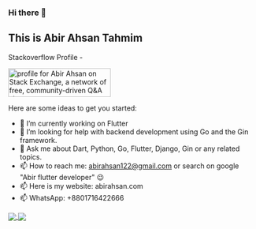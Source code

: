### Hi there 👋
## This is Abir Ahsan Tahmim


Stackoverflow Profile -

<a href="https://stackexchange.com/users/11577430"><img src="https://stackexchange.com/users/flair/11577430.png" width="208" height="58" alt="profile for Abir Ahsan on Stack Exchange, a network of free, community-driven Q&amp;A sites" title="profile for Abir Ahsan on Stack Exchange, a network of free, community-driven Q&amp;A sites"></a>

Here are some ideas to get you started:

- 🔭 I’m currently working on Flutter
- 🤔 I’m looking for help with backend development using Go and the Gin framework.
- 💬 Ask me about Dart, Python, Go, Flutter, Django, Gin or any related topics.
- 📫 How to reach me: abirahsan122@gmail.com or search on google "Abir flutter developer" 😉
- 📫 Here is my website: abirahsan.com
- 📫 WhatsApp: +8801716422666

	
<a href="https://github.com/AbirAhsan?tab=repositories">
  <img align="center" src="https://github-readme-stats.anuraghazra1.vercel.app/api/top-langs/?username=AbirAhsan&theme=dark&hide_langs_below=0&title_color=FFF" />
</a>
<a href="https://github.com/AbirAhsan">
  <img align="center" src="https://github-readme-stats.anuraghazra1.vercel.app/api?username=AbirAhsan&show_icons=false&theme=vision-friendly-dark&line_height=40&title_color=fff&count_private=true"
</a>
